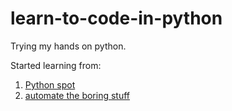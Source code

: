 # learn-to-code-in-python
Trying my hands on python.

Started learning from:

1. [Python spot](https://pythonspot.com/en/)
2. [automate the boring stuff](https://automatetheboringstuff.com/chapter0/)
